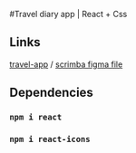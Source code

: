 
#Travel diary app | React + Css

## Links

[travel-app](https://travel-appscrp1.web.app/) /
[scrimba figma file](https://www.figma.com/file/QG4cOExkdbIbhSfWJhs2gs/Travel-Journal?node-id=0%3A1)

## Dependencies

### `npm i react`
### `npm i react-icons`
